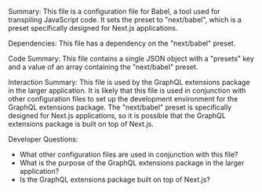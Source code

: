 Summary:
This file is a configuration file for Babel, a tool used for transpiling JavaScript code. It sets the preset to "next/babel", which is a preset specifically designed for Next.js applications.

Dependencies:
This file has a dependency on the "next/babel" preset.

Code Summary:
This file contains a single JSON object with a "presets" key and a value of an array containing the "next/babel" preset.

Interaction Summary:
This file is used by the GraphQL extensions package in the larger application. It is likely that this file is used in conjunction with other configuration files to set up the development environment for the GraphQL extensions package. The "next/babel" preset is specifically designed for Next.js applications, so it is possible that the GraphQL extensions package is built on top of Next.js.

Developer Questions:
- What other configuration files are used in conjunction with this file?
- What is the purpose of the GraphQL extensions package in the larger application?
- Is the GraphQL extensions package built on top of Next.js?
